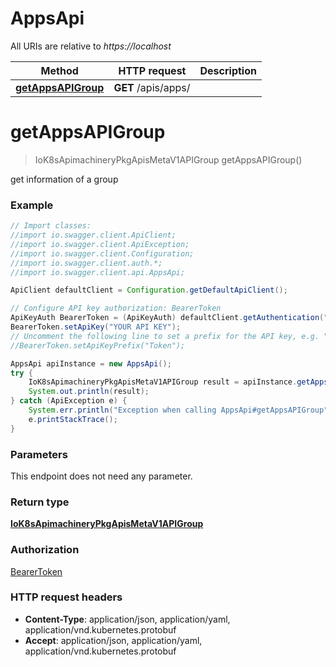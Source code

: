 # AppsApi

All URIs are relative to *https://localhost*

Method | HTTP request | Description
------------- | ------------- | -------------
[**getAppsAPIGroup**](AppsApi.md#getAppsAPIGroup) | **GET** /apis/apps/ | 


<a name="getAppsAPIGroup"></a>
# **getAppsAPIGroup**
> IoK8sApimachineryPkgApisMetaV1APIGroup getAppsAPIGroup()



get information of a group

### Example
```java
// Import classes:
//import io.swagger.client.ApiClient;
//import io.swagger.client.ApiException;
//import io.swagger.client.Configuration;
//import io.swagger.client.auth.*;
//import io.swagger.client.api.AppsApi;

ApiClient defaultClient = Configuration.getDefaultApiClient();

// Configure API key authorization: BearerToken
ApiKeyAuth BearerToken = (ApiKeyAuth) defaultClient.getAuthentication("BearerToken");
BearerToken.setApiKey("YOUR API KEY");
// Uncomment the following line to set a prefix for the API key, e.g. "Token" (defaults to null)
//BearerToken.setApiKeyPrefix("Token");

AppsApi apiInstance = new AppsApi();
try {
    IoK8sApimachineryPkgApisMetaV1APIGroup result = apiInstance.getAppsAPIGroup();
    System.out.println(result);
} catch (ApiException e) {
    System.err.println("Exception when calling AppsApi#getAppsAPIGroup");
    e.printStackTrace();
}
```

### Parameters
This endpoint does not need any parameter.

### Return type

[**IoK8sApimachineryPkgApisMetaV1APIGroup**](IoK8sApimachineryPkgApisMetaV1APIGroup.md)

### Authorization

[BearerToken](../README.md#BearerToken)

### HTTP request headers

 - **Content-Type**: application/json, application/yaml, application/vnd.kubernetes.protobuf
 - **Accept**: application/json, application/yaml, application/vnd.kubernetes.protobuf

